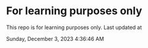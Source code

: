 # For learning purposes only
This repo is for learning purposes only.
Last updated at

Sunday, December 3, 2023 4:36:46 AM

